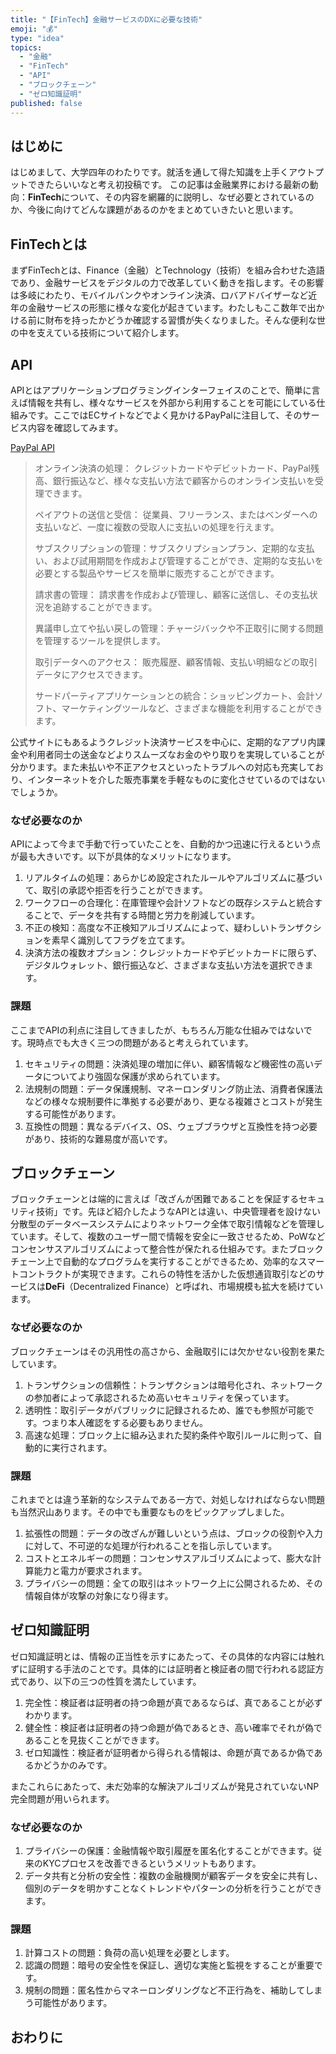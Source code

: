 ```yaml
---
title: "【FinTech】金融サービスのDXに必要な技術"
emoji: "💰"
type: "idea"
topics:
  - "金融"
  - "FinTech"
  - "API"
  - "ブロックチェーン"
  - "ゼロ知識証明"
published: false
---
```


## はじめに

はじめまして、大学四年のわたりです。就活を通して得た知識を上手くアウトプットできたらいいなと考え初投稿です。
この記事は金融業界における最新の動向：**FinTech**について、その内容を網羅的に説明し、なぜ必要とされているのか、今後に向けてどんな課題があるのかをまとめていきたいと思います。

## FinTechとは

まずFinTechとは、Finance（金融）とTechnology（技術）を組み合わせた造語であり、金融サービスをデジタルの力で改革していく動きを指します。その影響は多岐にわたり、モバイルバンクやオンライン決済、ロバアドバイザーなど近年の金融サービスの形態に様々な変化が起きています。わたしもここ数年で出かける前に財布を持ったかどうか確認する習慣が失くなりました。そんな便利な世の中を支えている技術について紹介します。

## API

APIとはアプリケーションプログラミングインターフェイスのことで、簡単に言えば情報を共有し、様々なサービスを外部から利用することを可能にしている仕組みです。ここではECサイトなどでよく見かけるPayPalに注目して、そのサービス内容を確認してみます。

[PayPal API](https://developer.paypal.com/api/rest/current-resources/)

>オンライン決済の処理： クレジットカードやデビットカード、PayPal残高、銀行振込など、様々な支払い方法で顧客からのオンライン支払いを受理できます。
>
>ペイアウトの送信と受信： 従業員、フリーランス、またはベンダーへの支払いなど、一度に複数の受取人に支払いの処理を行えます。
>
>サブスクリプションの管理：サブスクリプションプラン、定期的な支払い、および試用期間を作成および管理することができ、定期的な支払いを必要とする製品やサービスを簡単に販売することができます。
>
>請求書の管理： 請求書を作成および管理し、顧客に送信し、その支払状況を追跡することができます。
>
>異議申し立てや払い戻しの管理：チャージバックや不正取引に関する問題を管理するツールを提供します。
>
>取引データへのアクセス： 販売履歴、顧客情報、支払い明細などの取引データにアクセスできます。
>
>サードパーティアプリケーションとの統合：ショッピングカート、会計ソフト、マーケティングツールなど、さまざまな機能を利用することができます。

公式サイトにもあるようクレジット決済サービスを中心に、定期的なアプリ内課金や利用者同士の送金などよりスムーズなお金のやり取りを実現していることが分かります。また未払いや不正アクセスといったトラブルへの対応も充実しており、インターネットを介した販売事業を手軽なものに変化させているのではないでしょうか。

### なぜ必要なのか

APIによって今まで手動で行っていたことを、自動的かつ迅速に行えるという点が最も大きいです。以下が具体的なメリットになります。

1. リアルタイムの処理：あらかじめ設定されたルールやアルゴリズムに基づいて、取引の承認や拒否を行うことができます。
2. ワークフローの合理化：在庫管理や会計ソフトなどの既存システムと統合することで、データを共有する時間と労力を削減しています。
3. 不正の検知：高度な不正検知アルゴリズムによって、疑わしいトランザクションを素早く識別してフラグを立てます。
4. 決済方法の複数オプション：クレジットカードやデビットカードに限らず、デジタルウォレット、銀行振込など、さまざまな支払い方法を選択できます。

### 課題

ここまでAPIの利点に注目してきましたが、もちろん万能な仕組みではないです。現時点でも大きく三つの問題があると考えられています。

1. セキュリティの問題：決済処理の増加に伴い、顧客情報など機密性の高いデータについてより強固な保護が求められています。
2. 法規制の問題：データ保護規制、マネーロンダリング防止法、消費者保護法などの様々な規制要件に準拠する必要があり、更なる複雑さとコストが発生する可能性があります。
3. 互換性の問題：異なるデバイス、OS、ウェブブラウザと互換性を持つ必要があり、技術的な難易度が高いです。

## ブロックチェーン

ブロックチェーンとは端的に言えば「改ざんが困難であることを保証するセキュリティ技術」です。先ほど紹介したようなAPIとは違い、中央管理者を設けない分散型のデータベースシステムによりネットワーク全体で取引情報などを管理しています。そして、複数のユーザー間で情報を安全に一致させるため、PoWなどコンセンサスアルゴリズムによって整合性が保たれる仕組みです。またブロックチェーン上で自動的なプログラムを実行することができるため、効率的なスマートコントラクトが実現できます。これらの特性を活かした仮想通貨取引などのサービスは**DeFi**（Decentralized Finance）と呼ばれ、市場規模も拡大を続けています。

### なぜ必要なのか

ブロックチェーンはその汎用性の高さから、金融取引には欠かせない役割を果たしています。

1. トランザクションの信頼性：トランザクションは暗号化され、ネットワークの参加者によって承認されるため高いセキュリティを保っています。
2. 透明性：取引データがパブリックに記録されるため、誰でも参照が可能です。つまり本人確認をする必要もありません。
3. 高速な処理：ブロック上に組み込まれた契約条件や取引ルールに則って、自動的に実行されます。

### 課題

これまでとは違う革新的なシステムである一方で、対処しなければならない問題も当然沢山あります。その中でも重要なものをピックアップしました。

1. 拡張性の問題：データの改ざんが難しいという点は、ブロックの役割や入力に対して、不可逆的な処理が行われることを指し示しています。
2. コストとエネルギーの問題：コンセンサスアルゴリズムによって、膨大な計算能力と電力が要求されます。
3. プライバシーの問題：全ての取引はネットワーク上に公開されるため、その情報自体が攻撃の対象になり得ます。

## ゼロ知識証明

ゼロ知識証明とは、情報の正当性を示すにあたって、その具体的な内容には触れずに証明する手法のことです。具体的には証明者と検証者の間で行われる認証方式であり、以下の三つの性質を満たしています。

1. 完全性：検証者は証明者の持つ命題が真であるならば、真であることが必ずわかります。
2. 健全性：検証者は証明者の持つ命題が偽であるとき、高い確率でそれが偽であることを見抜くことができます。
3. ゼロ知識性：検証者が証明者から得られる情報は、命題が真であるか偽であるかどうかのみです。

またこれらにあたって、未だ効率的な解決アルゴリズムが発見されていないNP完全問題が用いられます。

### なぜ必要なのか

1. プライバシーの保護：金融情報や取引履歴を匿名化することができます。従来のKYCプロセスを改善できるというメリットもあります。
2. データ共有と分析の安全性：複数の金融機関が顧客データを安全に共有し、個別のデータを明かすことなくトレンドやパターンの分析を行うことができます。

### 課題

1. 計算コストの問題：負荷の高い処理を必要とします。
2. 認識の問題：暗号の安全性を保証し、適切な実施と監視をすることが重要です。
3. 規制の問題：匿名性からマネーロンダリングなど不正行為を、補助してしまう可能性があります。

## おわりに
